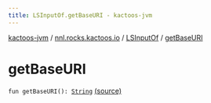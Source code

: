 ```yaml
---
title: LSInputOf.getBaseURI - kactoos-jvm
---
```


[kactoos-jvm](../../index.html) / [nnl.rocks.kactoos.io](../index.html) / [LSInputOf](index.html) / [getBaseURI](./get-base-u-r-i.html)

# getBaseURI

`fun getBaseURI(): `[`String`](https://kotlinlang.org/api/latest/jvm/stdlib/kotlin/-string/index.html) [(source)](https://github.com/neonailol/kactoos/blob/master/kactoos-jvm/src/main/kotlin/nnl/rocks/kactoos/io/LSInputOf.kt#L90)